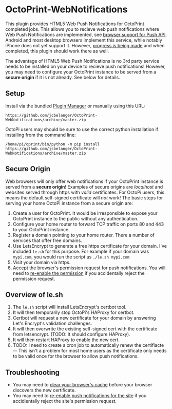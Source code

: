 # OctoPrint-WebNotifications

This plugin provides HTML5 Web Push Notifications for OctoPrint completed jobs.  This allows you to recieve web push notifications where Web Push Notifications are implemented, see [browser support for Push API](https://caniuse.com/#feat=push-api).  Android and most desktop browsers implement this service, while notably iPhone does not yet support it.  However, [progress is being made](https://webkit.org/status/#specification-service-workers) and when completed, this plugin should work there as well.  

The advantage of HTML5 Web Push Notifications is no 3rd party service needs to be installed on your device to recieve push notifications!  However, you may need to configure your OctoPrint instance to be served from a **secure origin** if it is not already.  See below for details.

## Setup

Install via the bundled [Plugin Manager](https://github.com/foosel/OctoPrint/wiki/Plugin:-Plugin-Manager)
or manually using this URL:

    https://github.com/jcbelanger/OctoPrint-WebNotifications/archive/master.zip
    
OctoPi users may should be sure to use the correct python installation if installing from the command line:

    /home/pi/oprint/bin/python -m pip install https://github.com/jcbelanger/OctoPrint-WebNotifications/archive/master.zip
    
## Secure Origin

Web browsers will only offer web notifications if your OctoPrint instance is served from a **secure origin**!  Examples of secure origins are *localhost* and websites served through https with *valid* certificates.  For OctoPi users, this means the default self-signed certificate will *not* work!  The basic steps for serving your home OctoPi instance from a secure origin are:

1. Create a user for OctoPrint.  It would be irresponsible to expose your OctoPrint instance to the public without any authentication.
2. Configure your home router to forward TCP traffic on ports 80 and 443 to your OctoPrint instance.
3. Register a domain pointing to your home router.  There a number of services that offer free domains.  
4. Use LetsEncrypt to generate a free https certificate for your domain.  I've included `le.sh` for this purpose.  For example if your domain was `mypi.com`, you would run the script as `./le.sh mypi.com`
5. Visit your domain via https.
6. Accept the browser's permission request for push notifications.  You will need to [re-enable the permission](https://www.howtogeek.com/188241/how-to-modify-permissions-for-individual-websites-in-all-browsers/) if you accidentally reject the permission request.

## Overview of le.sh

1. The `le.sh` script will install LetsEncrypt's certbot tool. 
2. It will then temporarily stop OctoPi's HAProxy for certbot. 
3. Certbot will request a new certificate for your domain by answering Let's Encrypt's validation challenges.
4. It will then overwrite the existing self-signed cert with the certificate from letsencrypt.  (TODO: It should configure HAProxy).  
5. It will then restart HAProxy to enable the new cert.
6. TODO: I need to create a cron job to automatically renew the certifiacte -- This isn't a problem for most home users as the certificate only needs to be valid once for the browser to allow push notifications.


## Troubleshooting

* You may need to [clear your browser's cache](https://kb.iu.edu/d/ahic) before your browser discovers the new certificate.
* You may need to [re-enable push notifications for the site](https://www.howtogeek.com/188241/how-to-modify-permissions-for-individual-websites-in-all-browsers/) if you accidientally reject the site's permission request.
